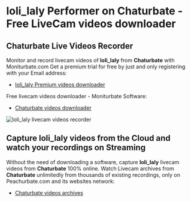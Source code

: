 # loli_laly Performer on Chaturbate - Free LiveCam videos downloader

## Chaturbate Live Videos Recorder

Monitor and record livecam videos of **loli_laly** from **Chaturbate** with Moniturbate.com
Get a premium trial for free by just and only registering with your Email address:
* [loli_laly Premium videos downloader](https://moniturbate.com/request-demo-licence-key.html)

Free livecam videos downloader - Moniturbate Software:
* [Chaturbate videos downloader](https://moniturbate.com/moniturbate-download-software.html)

![loli_laly livecam videos recorder](https://peachurnet.com/templates/moniturbate-software.png)


## Capture loli_laly videos from the Cloud and watch your recordings on Streaming

Without the need of downloading a software, capture **loli_laly** livecam videos from **Chaturbate** 100% online.
Watch Livecam archives from **Chaturbate** unlimitedly from thousands of existing recordings, only on Peachurbate.com and its websites network:
* [Chaturbate videos archives](https://peachurnet.com/)